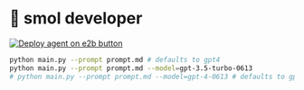 # 🐣 smol developer

<a href="https://app.e2b.dev/agent/smol-developer" target="_blank" rel="noopener noreferrer">
<picture>
  <source media="(prefers-color-scheme: dark)" srcset="https://app.e2b.dev/api/badge_light">
  <img alt="Deploy agent on e2b button" src="https://app.e2b.dev/api/badge"/>
</picture>
</a>

```bash
python main.py --prompt prompt.md # defaults to gpt4
python main.py --prompt prompt.md --model=gpt-3.5-turbo-0613
# python main.py --prompt prompt.md --model=gpt-4-0613 # defaults to gpt-4
```
